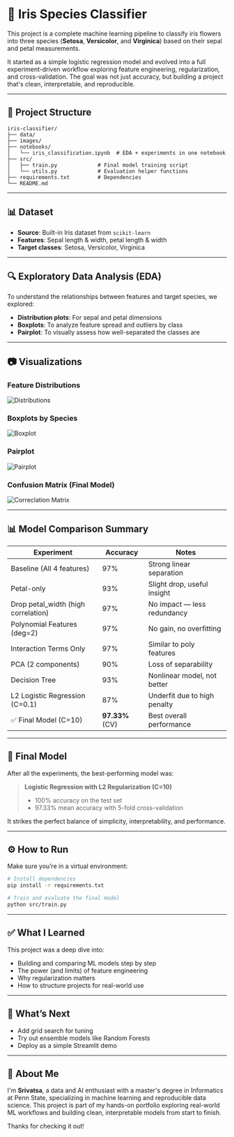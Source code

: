 # 🌸 Iris Species Classifier

This project is a complete machine learning pipeline to classify iris flowers into three species  (**Setosa**, **Versicolor**, and **Virginica**) based on their sepal and petal measurements.

It started as a simple logistic regression model and evolved into a full experiment-driven workflow exploring feature engineering, regularization, and cross-validation. The goal was not just accuracy, but building a project that's clean, interpretable, and reproducible.

---

## 📁 Project Structure

```
iris-classifier/
├── data/
├── images/                    
├── notebooks/
│   └── iris_classification.ipynb  # EDA + experiments in one notebook
├── src/
│   ├── train.py             # Final model training script
│   └── utils.py             # Evaluation helper functions
├── requirements.txt         # Dependencies
└── README.md
```

---

## 📊 Dataset

- **Source**: Built-in Iris dataset from `scikit-learn`
- **Features**: Sepal length & width, petal length & width
- **Target classes**: Setosa, Versicolor, Virginica

---

## 🔍 Exploratory Data Analysis (EDA)

To understand the relationships between features and target species, we explored:

- **Distribution plots**: For sepal and petal dimensions
- **Boxplots**: To analyze feature spread and outliers by class
- **Pairplot**: To visually assess how well-separated the classes are

---

## 📷 Visualizations

### Feature Distributions
![Distributions](images/distribution_all_features.png)

### Boxplots by Species
![Boxplot](images/boxplot.png)

### Pairplot
![Pairplot](images/pairplot.png)

### Confusion Matrix (Final Model)
![Correclation Matrix](images/coorelation_matrix.png)

---

## 📊 Model Comparison Summary

| Experiment                        | Accuracy | Notes                          |
|-----------------------------------|----------|--------------------------------|
| Baseline (All 4 features)         | 97%      | Strong linear separation       |
| Petal-only                        | 93%      | Slight drop, useful insight    |
| Drop petal_width (high correlation) | 97%   | No impact — less redundancy    |
| Polynomial Features (deg=2)       | 97%      | No gain, no overfitting        |
| Interaction Terms Only            | 97%      | Similar to poly features       |
| PCA (2 components)                | 90%      | Loss of separability           |
| Decision Tree                     | 93%      | Nonlinear model, not better    |
| L2 Logistic Regression (C=0.1)    | 87%      | Underfit due to high penalty   |
| ✅ Final Model (C=10)             | **97.33%** (CV) | Best overall performance |

---

## 🧠 Final Model

After all the experiments, the best-performing model was:

> **Logistic Regression with L2 Regularization (C=10)**  
> - 100% accuracy on the test set  
> - 97.33% mean accuracy with 5-fold cross-validation

It strikes the perfect balance of simplicity, interpretability, and performance.

---

## ⚙️ How to Run

Make sure you’re in a virtual environment:

```bash
# Install dependencies
pip install -r requirements.txt

# Train and evaluate the final model
python src/train.py
```

---

## ✅ What I Learned

This project was a deep dive into:
- Building and comparing ML models step by step
- The power (and limits) of feature engineering
- Why regularization matters
- How to structure projects for real-world use

---

## 🚀 What’s Next

- Add grid search for tuning
- Try out ensemble models like Random Forests
- Deploy as a simple Streamlit demo

---

## 👋 About Me

I'm **Srivatsa**, a data and AI enthusiast with a master's degree in Informatics at Penn State, specializing in machine learning and reproducible data science. This project is part of my hands-on portfolio exploring real-world ML workflows and building clean, interpretable models from start to finish.

Thanks for checking it out!

